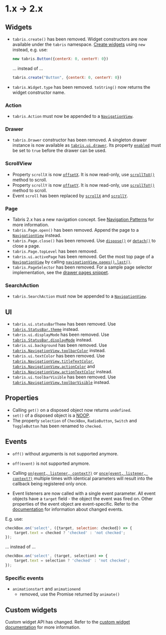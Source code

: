 # 1.x -> 2.x

## Widgets
* `tabris.create()` has been removed. Widget constructors are now available under the `tabris` namespace. [Create widgets](https://tabrisjs.com/documentation/2.0/widget-basics#creating-native-widgets) using `new` instead, e.g. use:

    ```js
    new tabris.Button({centerX: 0, centerY: 0})
    ```

    ... instead of ...

    ```js
    tabris.create("Button", {centerX: 0, centerY: 0})
    ```

* `tabris.Widget.type` has been removed. `toString()` now returns the widget constructor name.

### Action
* `tabris.Action` must now be appended to a [`NavigationView`](https://tabrisjs.com/documentation/2.0/api/NavigationView#navigationview).

### Drawer
* `tabris.Drawer` constructor has been removed. A singleton drawer instance is now available as [`tabris.ui.drawer`](https://tabrisjs.com/documentation/2.0/api/ui#drawer). Its property
    [`enabled`](https://tabrisjs.com/documentation/2.0/api/Drawer#enabled) must be set to `true` before the drawer can be used.

### ScrollView
* Property `scrollX` is now [`offsetX`](https://tabrisjs.com/documentation/2.0/api/ScrollView#offsetx). It is now read-only, use [`scrollToX()`](https://tabrisjs.com/documentation/2.0/api/ScrollView#scrolltoxoffset) method to scroll.
* Property `scrollY` is now [`offsetY`](https://tabrisjs.com/documentation/2.0/api/ScrollView#offsety). It is now read-only, use [`scrollToY()`](https://tabrisjs.com/documentation/2.0/api/ScrollView#scrolltoyoffsety) method to scroll.
* Event `scroll` has been replaced by [`scrollX`](https://tabrisjs.com/documentation/2.0/api/ScrollView#scrollx-widget-offset) and [`scrollY`](https://tabrisjs.com/documentation/2.0/api/ScrollView#scrolly-widget-offset).

### Page
* Tabris 2.x has a new navigation concept. See [Navigation Patterns](https://tabrisjs.com/documentation/2.0/ui#navigation-patters) for more information.
* `tabris.Page.open()` has been removed. Append the page to a [`NavigationView`](https://tabrisjs.com/documentation/2.0/api/NavigationView#navigationview) instead.
* `tabris.Page.close()` has been removed. Use [`dispose()`](https://tabrisjs.com/documentation/2.0/api/Widget#dispose) or [`detach()`](https://tabrisjs.com/documentation/2.0/api/Widget#detach) to close a page.
* `tabris.Page.topLevel` has been removed.
* `tabris.ui.activePage` has been removed. Get the most top page of a [`NavigationView`](https://tabrisjs.com/documentation/2.0/api/NavigationView#navigationview) by calling [`navigationView.pages().last()`](https://tabrisjs.com/documentation/2.0/api/NavigationView#pages).
* `tabris.PageSelector` has been removed. For a sample page selector implementation, see the [drawer pages snippet](https://github.com/eclipsesource/tabris-js/blob/master/snippets/drawer-pages.js).

### SearchAction
* `tabris.SearchAction` must now be appended to a [`NavigationView`](https://tabrisjs.com/documentation/2.0/api/NavigationView#navigationview).

## UI
* `tabris.ui.statusBarTheme` has been removed. Use [`tabris.StatusBar.theme`](https://tabrisjs.com/documentation/2.0/api/StatusBar#theme) instead.
* `tabris.ui.displayMode` has been removed. Use [`tabris.StatusBar.displayMode`](https://tabrisjs.com/documentation/2.0/api/StatusBar#displaymode) instead.
* `tabris.ui.background` has been removed. Use [`tabris.NavigationView.toolbarColor`](https://tabrisjs.com/documentation/2.0/api/NavigationView#toolbarcolor) instead.
* `tabris.ui.textColor` has been removed. Use [`tabris.NavigationView.titleTextColor`](https://tabrisjs.com/documentation/2.0/api/NavigationView#titletextcolor), [`tabris.NavigationView.actionColor`](https://tabrisjs.com/documentation/2.0/api/NavigationView#actioncolor) and [`tabris.NavigationView.actionTextColor`](https://tabrisjs.com/documentation/2.0/api/NavigationView#actiontextcolor) instead.
* `tabris.ui.toolbarVisible` has been removed. Use [`tabris.NavigationView.toolbarVisible`](https://tabrisjs.com/documentation/2.0/api/NavigationView#toolbarvisible) instead.

## Properties
* Calling `get()` on a disposed object now returns `undefined`.
* `set()` of a disposed object is a [NOOP](https://en.wikipedia.org/wiki/NOP).
* The property `selection` of `CheckBox`, `RadioButton`, `Switch` and `ToggleButton` has been renamed to `checked`.


## Events
* `off()` without arguments is not supported anymore.
* `off(event)` is not supported anymore.
* Calling [`on(event, listener, context?)`](https://tabrisjs.com/documentation/2.0/api/NativeObject#onevent-listener-context) or [`once(event, listener, context?)`](https://tabrisjs.com/documentation/2.0/api/NativeObject#onceevent-listener-context) multiple times with identical parameters will result into the callback being registered only once.

* Event listeners are now called with a single event parameter. All event objects have a `target` field - the object the event was fired on. Other properties of the event object are event-specific. Refer to the [documentation](https://tabrisjs.com/documentation/2.0/) for information about changed events.

E.g. use:

```js
checkBox.on('select', ({target, selection: checked}) => {
    target.text = checked ? 'checked' : 'not checked';
});
```

... instead of ...

```js
checkBox.on('select', (target, selection) => {
    target.text = selection ? 'checked' : 'not checked';
});
```

### Specific events
* `animationstart` and `animationend`
  - removed, use the Promise returned by `animate()`

## Custom widgets
Custom widget API has changed. Refer to the [custom widget documentation](https://tabrisjs.com/documentation/2.0/custom-widgets) for more information.
